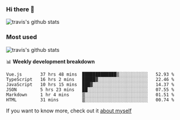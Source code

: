### Hi there 👋

<!--
**HondryTravis/HondryTravis** is a ✨ _special_ ✨ repository because its `README.md` (this file) appears on your GitHub profile.

Here are some ideas to get you started:

- 🔭 I’m currently working on ...
- 🌱 I’m currently learning ...
- 👯 I’m looking to collaborate on ...
- 🤔 I’m looking for help with ...
- 💬 Ask me about ...
- 📫 How to reach me: ...
- 😄 Pronouns: ...
- ⚡ Fun fact: ...
-->

![travis's github stats](https://github-readme-stats.vercel.app/api?username=HondryTravis&hide=stars)
### Most used
![travis's github stats](https://github-readme-stats.anuraghazra1.vercel.app/api/top-langs/?username=HondryTravis&layout=compact&hide_title=true)

📊 **Weekly development breakdown**

<!--START_SECTION:waka-->

```text
Vue.js       37 hrs 48 mins  █████████████▒░░░░░░░░░░░   52.93 %
TypeScript   16 hrs 2 mins   █████▓░░░░░░░░░░░░░░░░░░░   22.46 %
JavaScript   10 hrs 15 mins  ███▓░░░░░░░░░░░░░░░░░░░░░   14.37 %
JSON         5 hrs 23 mins   ██░░░░░░░░░░░░░░░░░░░░░░░   07.55 %
Markdown     1 hr 4 mins     ▒░░░░░░░░░░░░░░░░░░░░░░░░   01.51 %
HTML         31 mins         ▒░░░░░░░░░░░░░░░░░░░░░░░░   00.74 %
```

<!--END_SECTION:waka-->

If you want to know more, check out it [about myself](https://hondrytravis.github.io/)
